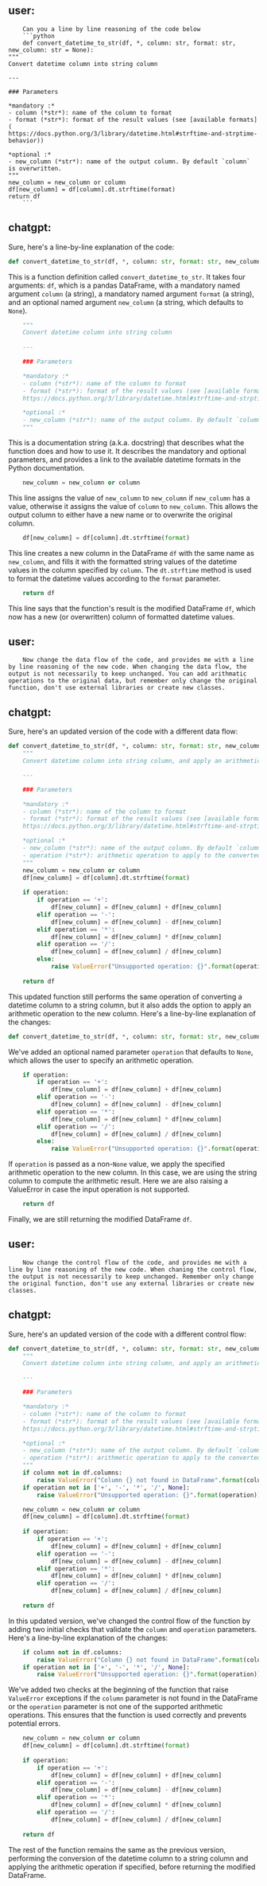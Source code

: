 

## user: 


        Can you a line by line reasoning of the code below
        ```python
        def convert_datetime_to_str(df, *, column: str, format: str, new_column: str = None):
    """
    Convert datetime column into string column

    ---

    ### Parameters

    *mandatory :*
    - column (*str*): name of the column to format
    - format (*str*): format of the result values (see [available formats](
    https://docs.python.org/3/library/datetime.html#strftime-and-strptime-behavior))

    *optional :*
    - new_column (*str*): name of the output column. By default `column` is overwritten.
    """
    new_column = new_column or column
    df[new_column] = df[column].dt.strftime(format)
    return df
        ```
        

## chatgpt: 

Sure, here's a line-by-line explanation of the code:

```python
def convert_datetime_to_str(df, *, column: str, format: str, new_column: str = None):
```

This is a function definition called `convert_datetime_to_str`. It takes four arguments: `df`, which is a pandas DataFrame, with a mandatory named argument `column` (a string), a mandatory named argument `format` (a string), and an optional named argument `new_column` (a string, which defaults to `None`).

```python
    """
    Convert datetime column into string column
    
    ---

    ### Parameters

    *mandatory :*
    - column (*str*): name of the column to format
    - format (*str*): format of the result values (see [available formats](
    https://docs.python.org/3/library/datetime.html#strftime-and-strptime-behavior))

    *optional :*
    - new_column (*str*): name of the output column. By default `column` is overwritten.
    """
```

This is a documentation string (a.k.a. docstring) that describes what the function does and how to use it. It describes the mandatory and optional parameters, and provides a link to the available datetime formats in the Python documentation.

```python
    new_column = new_column or column
```

This line assigns the value of `new_column` to `new_column` if `new_column` has a value, otherwise it assigns the value of `column` to `new_column`. This allows the output column to either have a new name or to overwrite the original column.

```python
    df[new_column] = df[column].dt.strftime(format)
```

This line creates a new column in the DataFrame `df` with the same name as `new_column`, and fills it with the formatted string values of the datetime values in the column specified by `column`. The `dt.strftime` method is used to format the datetime values according to the `format` parameter.

```python
    return df
```

This line says that the function's result is the modified DataFrame `df`, which now has a new (or overwritten) column of formatted datetime values.

## user: 


        Now change the data flow of the code, and provides me with a line by line reasoning of the new code. When changing the data flow, the output is not necessarily to keep unchanged. You can add arithmatic operations to the original data, but remember only change the original function, don't use external libraries or create new classes.
        

## chatgpt: 

Sure, here's an updated version of the code with a different data flow:

```python
def convert_datetime_to_str(df, *, column: str, format: str, new_column: str = None, operation: str = None):
    """
    Convert datetime column into string column, and apply an arithmetic operation if specified

    ---

    ### Parameters

    *mandatory :*
    - column (*str*): name of the column to format
    - format (*str*): format of the result values (see [available formats](
    https://docs.python.org/3/library/datetime.html#strftime-and-strptime-behavior))

    *optional :*
    - new_column (*str*): name of the output column. By default `column` is overwritten.
    - operation (*str*): arithmetic operation to apply to the converted column. Only accepts '+', '-', '*', '/'.
    """
    new_column = new_column or column
    df[new_column] = df[column].dt.strftime(format)
    
    if operation:
        if operation == '+':
            df[new_column] = df[new_column] + df[new_column]
        elif operation == '-':
            df[new_column] = df[new_column] - df[new_column]
        elif operation == '*':
            df[new_column] = df[new_column] * df[new_column]
        elif operation == '/':
            df[new_column] = df[new_column] / df[new_column]
        else:
            raise ValueError("Unsupported operation: {}".format(operation))
    
    return df
```

This updated function still performs the same operation of converting a datetime column to a string column, but it also adds the option to apply an arithmetic operation to the new column. Here's a line-by-line explanation of the changes:

```python
def convert_datetime_to_str(df, *, column: str, format: str, new_column: str = None, operation: str = None):
```

We've added an optional named parameter `operation` that defaults to `None`, which allows the user to specify an arithmetic operation.

```python
    if operation:
        if operation == '+':
            df[new_column] = df[new_column] + df[new_column]
        elif operation == '-':
            df[new_column] = df[new_column] - df[new_column]
        elif operation == '*':
            df[new_column] = df[new_column] * df[new_column]
        elif operation == '/':
            df[new_column] = df[new_column] / df[new_column]
        else:
            raise ValueError("Unsupported operation: {}".format(operation))
```

If `operation` is passed as a non-`None` value, we apply the specified arithmetic operation to the new column. In this case, we are using the string column to compute the arithmetic result. Here we are also raising a ValueError in case the input operation is not supported.

```python
    return df
```

Finally, we are still returning the modified DataFrame `df`.

## user: 


        Now change the control flow of the code, and provides me with a line by line reasoning of the new code. When chaning the control flow, the output is not necessarily to keep unchanged. Remember only change the original function, don't use any external libraries or create new classes.
        

## chatgpt: 

Sure, here's an updated version of the code with a different control flow:

```python
def convert_datetime_to_str(df, *, column: str, format: str, new_column: str = None, operation: str = None):
    """
    Convert datetime column into string column, and apply an arithmetic operation if specified

    ---

    ### Parameters

    *mandatory :*
    - column (*str*): name of the column to format
    - format (*str*): format of the result values (see [available formats](
    https://docs.python.org/3/library/datetime.html#strftime-and-strptime-behavior))

    *optional :*
    - new_column (*str*): name of the output column. By default `column` is overwritten.
    - operation (*str*): arithmetic operation to apply to the converted column. Only accepts '+', '-', '*', '/'.
    """
    if column not in df.columns:
        raise ValueError("Column {} not found in DataFrame".format(column))
    if operation not in ['+', '-', '*', '/', None]:
        raise ValueError("Unsupported operation: {}".format(operation))

    new_column = new_column or column
    df[new_column] = df[column].dt.strftime(format)
    
    if operation:
        if operation == '+':
            df[new_column] = df[new_column] + df[new_column]
        elif operation == '-':
            df[new_column] = df[new_column] - df[new_column]
        elif operation == '*':
            df[new_column] = df[new_column] * df[new_column]
        elif operation == '/':
            df[new_column] = df[new_column] / df[new_column]
    
    return df
```

In this updated version, we've changed the control flow of the function by adding two initial checks that validate the `column` and `operation` parameters. Here's a line-by-line explanation of the changes:

```python
    if column not in df.columns:
        raise ValueError("Column {} not found in DataFrame".format(column))
    if operation not in ['+', '-', '*', '/', None]:
        raise ValueError("Unsupported operation: {}".format(operation))
```

We've added two checks at the beginning of the function that raise `ValueError` exceptions if the `column` parameter is not found in the DataFrame or the `operation` parameter is not one of the supported arithmetic operations. This ensures that the function is used correctly and prevents potential errors.

```python
    new_column = new_column or column
    df[new_column] = df[column].dt.strftime(format)
    
    if operation:
        if operation == '+':
            df[new_column] = df[new_column] + df[new_column]
        elif operation == '-':
            df[new_column] = df[new_column] - df[new_column]
        elif operation == '*':
            df[new_column] = df[new_column] * df[new_column]
        elif operation == '/':
            df[new_column] = df[new_column] / df[new_column]
    
    return df
```

The rest of the function remains the same as the previous version, performing the conversion of the datetime column to a string column and applying the arithmetic operation if specified, before returning the modified DataFrame.